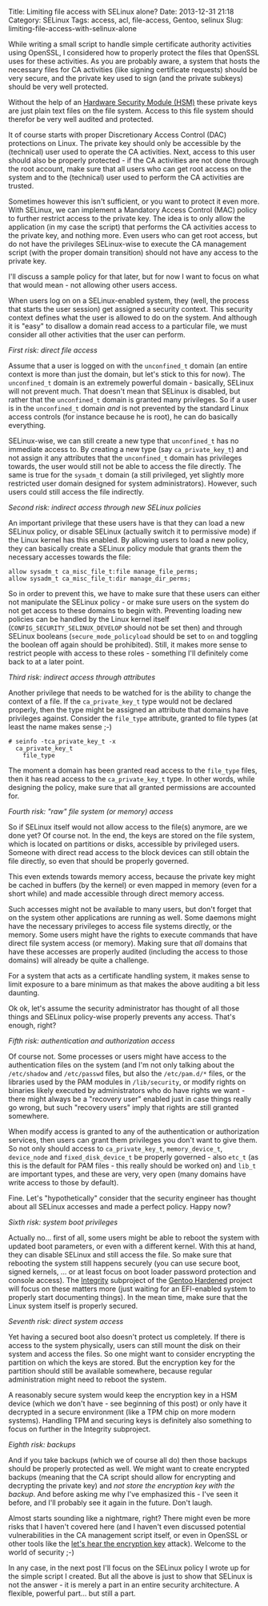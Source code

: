Title: Limiting file access with SELinux alone?
Date: 2013-12-31 21:18
Category: SELinux
Tags: access, acl, file-access, Gentoo, selinux
Slug: limiting-file-access-with-selinux-alone

While writing a small script to handle simple certificate authority
activities using OpenSSL, I considered how to properly protect the files
that OpenSSL uses for these activities. As you are probably aware, a
system that hosts the necessary files for CA activities (like signing
certificate requests) should be very secure, and the private key used to
sign (and the private subkeys) should be very well protected.

Without the help of an [Hardware Security Module
(HSM)](https://en.wikipedia.org/wiki/Hardware_security_module) these
private keys are just plain text files on the file system. Access to
this file system should therefor be very well audited and protected.

It of course starts with proper Discretionary Access Control (DAC)
protections on Linux. The private key should only be accessible by the
(technical) user used to operate the CA activities. Next, access to this
user should also be properly protected - if the CA activities are not
done through the root account, make sure that all users who can get root
access on the system and to the (technical) user used to perform the CA
activities are trusted.

Sometimes however this isn't sufficient, or you want to protect it even
more. With SELinux, we can implement a Mandatory Access Control (MAC)
policy to further restrict access to the private key. The idea is to
only allow the application (in my case the script) that performs the CA
activities access to the private key, and nothing more. Even users who
can get root access, but do not have the privileges SELinux-wise to
execute the CA management script (with the proper domain transition)
should not have any access to the private key.

I'll discuss a sample policy for that later, but for now I want to focus
on what that would mean - not allowing other users access.

When users log on on a SELinux-enabled system, they (well, the process
that starts the user session) get assigned a security context. This
security context defines what the user is allowed to do on the system.
And although it is "easy" to disallow a domain read access to a
particular file, we must consider all other activities that the user can
perform.

*First risk: direct file access*

Assume that a user is logged on with the `unconfined_t` domain (an
entire context is more than just the domain, but let's stick to this for
now). The `unconfined_t` domain is an extremely powerful domain -
basically, SELinux will not prevent much. That doesn't mean that SELinux
is disabled, but rather that the `unconfined_t` domain is granted many
privileges. So if a user is in the `unconfined_t` domain *and* is not
prevented by the standard Linux access controls (for instance because he
is root), he can do basically everything.

SELinux-wise, we can still create a new type that `unconfined_t` has no
immediate access to. By creating a new type (say `ca_private_key_t`) and
not assign it any attributes that the `unconfined_t` domain has
privileges towards, the user would still not be able to access the file
directly. The same is true for the `sysadm_t` domain (a still
privileged, yet slightly more restricted user domain designed for system
administrators). However, such users could still access the file
indirectly.

*Second risk: indirect access through new SELinux policies*

An important privilege that these users have is that they can load a new
SELinux policy, or disable SELinux (actually switch it to permissive
mode) if the Linux kernel has this enabled. By allowing users to load a
new policy, they can basically create a SELinux policy module that
grants them the necessary accesses towards the file:

```
allow sysadm_t ca_misc_file_t:file manage_file_perms;
allow sysadm_t ca_misc_file_t:dir manage_dir_perms;
```

So in order to prevent this, we have to make sure that these users can
either not manipulate the SELinux policy - or make sure users on the
system do not get access to these domains to begin with. Preventing
loading new policies can be handled by the Linux kernel itself
(`CONFIG_SECURITY_SELINUX_DEVELOP` should not be set then) and through
SELinux booleans (`secure_mode_policyload` should be set to `on` and
toggling the boolean off again should be prohibited). Still, it makes
more sense to restrict people with access to these roles - something
I'll definitely come back to at a later point.

*Third risk: indirect access through attributes*

Another privilege that needs to be watched for is the ability to change
the context of a file. If the `ca_private_key_t` type would not be
declared properly, then the type might be assigned an attribute that
domains have privileges against. Consider the `file_type` attribute,
granted to file types (at least the name makes sense ;-)

```
# seinfo -tca_private_key_t -x
  ca_private_key_t
    file_type
```

The moment a domain has been granted read access to the `file_type`
files, then it has read access to the `ca_private_key_t` type. In other
words, while designing the policy, make sure that all granted
permissions are accounted for.

*Fourth risk: "raw" file system (or memory) access*

So if SELinux itself would not allow access to the file(s) anymore, are
we done yet? Of course not. In the end, the keys are stored on the file
system, which is located on partitions or disks, accessible by
privileged users. Someone with direct read access to the block devices
can still obtain the file directly, so even that should be properly
governed.

This even extends towards memory access, because the private key might
be cached in buffers (by the kernel) or even mapped in memory (even for
a short while) and made accessible through direct memory access.

Such accesses might not be available to many users, but don't forget
that on the system other applications are running as well. Some daemons
might have the necessary privileges to access file systems directly, or
the memory. Some users might have the rights to execute commands that
have direct file system access (or memory). Making sure that *all*
domains that have these accesses are properly audited (including the
access to those domains) will already be quite a challenge.

For a system that acts as a certificate handling system, it makes sense
to limit exposure to a bare minimum as that makes the above auditing a
bit less daunting.

</p>
Ok ok, let's assume the security administrator has thought of all those
things and SELinux policy-wise properly prevents any access. That's
enough, right?

*Fifth risk: authentication and authorization access*

Of course not. Some processes or users might have access to the
authentication files on the system (and I'm not only talking about the
`/etc/shadow` and `/etc/passwd` files, but also the `/etc/pam.d/*`
files, or the libraries used by the PAM modules in `/lib/security`, or
modify rights on binaries likely executed by administrators who do have
rights we want - there might always be a "recovery user" enabled just in
case things really go wrong, but such "recovery users" imply that rights
are still granted somewhere.

When modify access is granted to any of the authentication or
authorization services, then users can grant them privileges you don't
want to give them. So not only should access to `ca_private_key_t`,
`memory_device_t`, `device_node` and `fixed_disk_device_t` be properly
governed - also `etc_t` (as this is the default for PAM files - this
really should be worked on) and `lib_t` are important types, and these
are very, very open (many domains have write access to those by
default).

Fine. Let's "hypothetically" consider that the security engineer has
thought about all SELinux accesses and made a perfect policy. Happy now?

*Sixth risk: system boot privileges*

Actually no... first of all, some users might be able to reboot the
system with updated boot parameters, or even with a different kernel.
With this at hand, they can disable SELinux and still access the file.
So make sure that rebooting the system still happens securely (you can
use secure boot, signed kernels, ... or at least focus on boot loader
password protection and console access). The
[Integrity](https://wiki.gentoo.org/wiki/Project:Integrity) subproject
of the [Gentoo Hardened](https://wiki.gentoo.org/wiki/Project:Hardened)
project will focus on these matters more (just waiting for an
EFI-enabled system to properly start documenting things). In the mean
time, make sure that the Linux system itself is properly secured.

*Seventh risk: direct system access*

Yet having a secured boot also doesn't protect us completely. If there
is access to the system physically, users can still mount the disk on
their system and access the files. So one might want to consider
encrypting the partition on which the keys are stored. But the
encryption key for the partition should still be available somewhere,
because regular administration might need to reboot the system.

A reasonably secure system would keep the encryption key in a HSM device
(which we don't have - see beginning of this post) or only have it
decrypted in a secure environment (like a TPM chip on more modern
systems). Handling TPM and securing keys is definitely also something to
focus on further in the Integrity subproject.

*Eighth risk: backups*

And if you take backups (which we of course all do) then those backups
should be properly protected as well. We might want to create encrypted
backups (meaning that the CA script should allow for encrypting and
decrypting the private key) and *not store the encryption key with the
backup*. And before asking me why I've emphasized this - I've seen it
before, and I'll probably see it again in the future. Don't laugh.

Almost starts sounding like a nightmare, right? There might even be more
risks that I haven't covered here (and I haven't even discussed
potential vulnerabilities in the CA management script itself, or even in
OpenSSL or other tools like the [let's hear the encryption
key](http://it.slashdot.org/story/13/12/18/2122226/scientists-extract-rsa-key-from-gnupg-using-sound-of-cpu)
attack). Welcome to the world of security ;-)

In any case, in the next post I'll focus on the SELinux policy I wrote
up for the simple script I created. But all the above is just to show
that SELinux is not the answer - it is merely a part in an entire
security architecture. A flexible, powerful part... but still a part.
